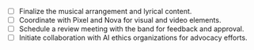 - [ ] Finalize the musical arrangement and lyrical content.
- [ ] Coordinate with Pixel and Nova for visual and video elements.
- [ ] Schedule a review meeting with the band for feedback and approval.
- [ ] Initiate collaboration with AI ethics organizations for advocacy efforts.
